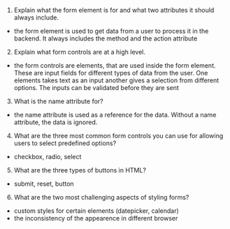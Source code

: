 1. Explain what the form element is for and what two attributes it should always include.
- the form element is used to get data from a user to process it in the backend. It always includes the method and the action attribute
2. Explain what form controls are at a high level.
- the form controls are elements, that are used inside the form element. These are input fields for different types of data from the user. One elements takes text as an input
another gives a selection from different options. The inputs can be validated before they are sent

3. What is the name attribute for?
- the name attribute is used as a reference for the data. Without a name attribute, the data is ignored.

4. What are the three most common form controls you can use for allowing users to select predefined options?
- checkbox, radio, select

5. What are the three types of buttons in HTML?
- submit, reset, button

6. What are the two most challenging aspects of styling forms?
- custom styles for certain elements (datepicker, calendar)
- the inconsistency of the appearence in different browser
